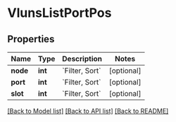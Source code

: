 # VlunsListPortPos

## Properties
Name | Type | Description | Notes
------------ | ------------- | ------------- | -------------
**node** | **int** | &#x60;Filter, Sort&#x60; | [optional] 
**port** | **int** | &#x60;Filter, Sort&#x60; | [optional] 
**slot** | **int** | &#x60;Filter, Sort&#x60; | [optional] 

[[Back to Model list]](../README.md#documentation-for-models) [[Back to API list]](../README.md#documentation-for-api-endpoints) [[Back to README]](../README.md)


